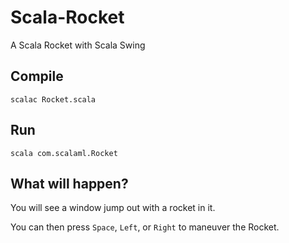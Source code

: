 # Scala-Rocket

A Scala Rocket with Scala Swing

## Compile

```
scalac Rocket.scala
```

## Run

```
scala com.scalaml.Rocket
```

## What will happen?

You will see a window jump out with a rocket in it.

You can then press `Space`, `Left`, or `Right` to maneuver the Rocket.

